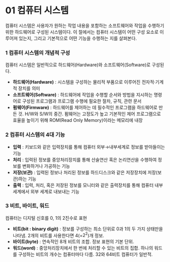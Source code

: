 # 01 컴퓨터 시스템

컴퓨터 시스템은 사용자가 원하는 작업 내용을 포함하는 소프트웨어와 작업을 수행하기 위한 하드웨어로 구성된 시스템이다. 이 절에서는 컴퓨터 시스템이 어떤 구성 요소로 이루어져 있는지, 그리고 기본적으로 어떤 기능을 수행하는 지를 살펴본다.

### 1 컴퓨터 시스템의 개념적 구성

컴퓨터 시스템은 일반적으로 하드웨어(Hardware)와 소프트웨어(Software)로 구성된다. 

- **하드웨어(Hardware)** : 시스템을 구성하는 물리적 부품으로 이루어진 전자적·기계적 장치를 의미
- **소프트웨어(Software)** : 하드웨어에 작업을 수행할 순서와 방법을 지시하는 명령어로 구성된 프로그램과 프로그램 수행에 필요한 절차, 규칙, 관련 문서
- **펌웨어(Firmware)** : 하드웨어를 제어하는 데 필수적인 프로그램을 하드웨어로 만든 것. H/W와 S/W의 중간. 펌웨어는 고정도가 높고 기본적인 제어 프로그램으로 효율을 높이기 위해 ROM(Read Only Memory)이라는 메모리에 내장

### 2 컴퓨터 시스템의 4대 기능

- **입력** : 키보드와 같은 입력장치를 통해 컴퓨터 외부→내부세계로 정보를 받아들이는기능
- **처리** : 입력된 정보를 중앙처리장치를 통해 산술연산 혹은 논리연산을 수행하여 정보를 변화하거나 가공하는 기능
- **저장(보관)** : 입력된 정보나 처리된 정보를 하드디스크와 같은 저장장치에 저장(보관)하는 기능
- **출력** : 입력, 처리, 혹은 저장된 정보를 모니터와 같은 출력장치를 통해 컴퓨터 내부 세계에서 외부 세계로 내보내는 기능

### 3 비트, 바이트, 워드

컴퓨터는 디지털 신호를 0, 1의 2진수로 표현

- **비트(bit : binary digit)** : 정보를 구성하는 최소 단위로 0과 1의 두 가지 상태만을 나타냄. 2개의 비트를 사용한다면 4(=$2^2$)개 정보.
- **바이트(byte)** : 연속적인 8개 비트의 조합. 정보 표현의 기본 단위.
- **워드(word)** : 중앙처리장치에서 한 번에 처리할 수 있는 비트의 집합. 하나의 워드를 구성하는 비트의 개수는 컴퓨터마다 다름. 32와 64비트 컴퓨터가 일반적.
